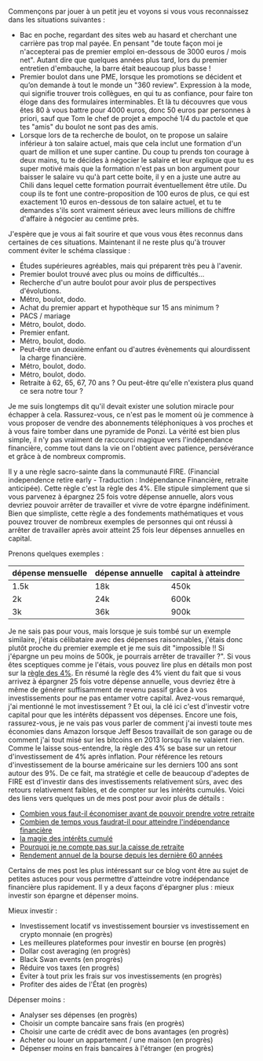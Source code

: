 Commençons par jouer à un petit jeu et voyons si vous vous reconnaissez dans les situations suivantes :

- Bac en poche, regardant des sites web au hasard et cherchant une carrière pas trop mal payée. En pensant "de toute façon moi je n'accepterai pas de premier emploi en-dessous de 3000 euros / mois net". Autant dire que quelques années plus tard, lors du premier entretien d'embauche, la barre était beaucoup plus basse !
- Premier boulot dans une PME, lorsque les promotions se décident et qu’on demande à tout le monde un "360 review". Expression à la mode, qui signifie trouver trois collègues, en qui tu as confiance, pour faire ton éloge dans des formulaires interminables. Et là tu découvres que vous êtes 80 à vous battre pour 4000 euros, donc 50 euros par personnes à priori, sauf que Tom le chef de projet a empoché 1/4 du pactole et que tes "amis" du boulot ne sont pas des amis.
- Lorsque lors de ta recherche de boulot, on te propose un salaire inférieur à ton salaire actuel, mais que cela inclut une formation d'un quart de million et une super cantine. Du coup tu prends ton courage à deux mains, tu te décides à négocier le salaire et leur explique que tu es super motivé mais que la formation n'est pas un bon argument pour baisser le salaire vu qu'à part cette boite, il y en a juste une autre au Chili dans lequel cette formation pourrait éventuellement être utile. Du coup ils te font une contre-proposition de 100 euros de plus, ce qui est exactement 10 euros en-dessous de ton salaire actuel, et tu te demandes s'ils sont vraiment sérieux avec leurs millions de chiffre d'affaire à négocier au centime près.

J'espère que je vous ai fait sourire et que vous vous êtes reconnus dans certaines de ces situations. Maintenant il ne reste plus qu'à trouver comment éviter le schéma classique :

- Études supérieures agréables, mais qui préparent très peu à l'avenir.
- Premier boulot trouvé avec plus ou moins de difficultés…
- Recherche d'un autre boulot pour avoir plus de perspectives d'évolutions.
- Métro, boulot, dodo.
- Achat du premier appart et hypothèque sur 15 ans minimum ?
- PACS / mariage
- Métro, boulot, dodo.
- Premier enfant.
- Métro, boulot, dodo.
- Peut-être un deuxième enfant ou d'autres évènements qui alourdissent la charge financière.
- Métro, boulot, dodo.
- Métro, boulot, dodo.
- Retraite à 62, 65, 67, 70 ans ? Ou peut-être qu'elle n'existera plus quand ce sera notre tour ?

Je me suis longtemps dit qu'il devait exister une solution miracle pour échapper à cela. Rassurez-vous, ce n'est pas le moment où je commence à vous proposer de vendre des abonnements téléphoniques à vos proches et à vous faire tomber dans une pyramide de Ponzi. La vérité est bien plus simple, il n'y pas vraiment de raccourci magique vers l'indépendance financière, comme tout dans la vie on l'obtient avec patience, persévérance et grâce à de nombreux compromis.

Il y a une règle sacro-sainte dans la communauté FIRE. (Financial independence retire early - Traduction : Indépendance Financière, retraite anticipée). Cette règle c'est la règle des 4%. Elle stipule simplement que si vous parvenez à épargnez 25 fois votre dépense annuelle, alors vous devriez pouvoir arrêter de travailler et vivre de votre épargne indéfiniment. Bien que simpliste, cette règle a des fondements mathématiques et vous pouvez trouver de nombreux exemples de personnes qui ont réussi à arrêter de travailler après avoir atteint 25 fois leur dépenses annuelles en capital.

Prenons quelques exemples :

|dépense mensuelle|dépense annuelle|capital à atteindre|
|:-|:-|:-|
|1.5k|18k|450k|
|2k|24k|600k|
|3k|36k|900k|

Je ne sais pas pour vous, mais lorsque je suis tombé sur un exemple similaire, j'étais célibataire avec des dépenses raisonnables, j'étais donc plutôt proche du premier exemple et je me suis dit "impossible !! Si j'épargne un peu moins de 500k, je pourrais arrêter de travailler ?". Si vous êtes sceptiques comme je l'étais, vous pouvez lire plus en détails mon post sur la [règle des 4%](/economies-avant-independance-financiere). En résumé la règle des 4% vient du fait que si vous arrivez à épargner 25 fois votre dépense annuelle, vous devriez être à même de générer suffisamment de revenu passif grâce à vos investissements pour ne pas entamer votre capital.
Avez-vous remarqué, j'ai mentionné le mot investissement ? Et oui, la clé ici c'est d'investir votre capital pour que les intérêts dépassent vos dépenses. Encore une fois, rassurez-vous, je ne vais pas vous parler de comment j'ai investi toute mes économies dans Amazon lorsque Jeff Besos travaillait de son garage ou de comment j'ai tout misé sur les bitcoins en 2013 lorsqu’ils ne valaient rien.
Comme le laisse sous-entendre, la règle des 4% se base sur un retour d'investissement de 4% après inflation. Pour référence les retours d'investissement de la bourse américaine sur les derniers 100 ans sont autour des 9%. De ce fait, ma stratégie et celle de beaucoup d'adeptes de FIRE est d'investir dans des investissements relativement sûrs, avec des retours relativement faibles, et de compter sur les intérêts cumulés. Voici des liens vers quelques un de mes post pour avoir plus de détails :

- [Combien vous faut-il économiser avant de pouvoir prendre votre retraite](/economies-avant-independance-financiere)
- [Combien de temps vous faudrat-il pour atteindre l'indépendance financière](/temps-avant-independance-financiere)
- [la magie des intérêts cumulé](/magie-des-interets-cumule)
- [Pourquoi je ne compte pas sur la caisse de retraite](/pourquoi-ne-pas-compter-sur-la-caisse-de-retraite)
- [Rendement annuel de la bourse depuis les dernière 60 années](/rendement-historique-bourse)

Certains de mes post les plus intéressant sur ce blog vont être au sujet de petites astuces pour vous permettre d'atteindre votre indépendance financière plus rapidement. Il y a deux façons d'épargner plus : mieux investir son épargne et dépenser moins.

Mieux investir :
- Investissement locatif vs investissement boursier vs investissement en crypto monnaie (en progrès)
- Les meilleures plateformes pour investir en bourse (en progrès)
- Dollar cost averaging (en progrès)
- Black Swan events (en progrès)
- Réduire vos taxes (en progrès)
- Éviter à tout prix les frais sur vos investissements (en progrès)
- Profiter des aides de l'État (en progrès)

Dépenser moins :
- Analyser ses dépenses (en progrès)
- Choisir un compte bancaire sans frais (en progrès)
- Choisir une carte de crédit avec de bons avantages (en progrès)
- Acheter ou louer un appartement / une maison (en progrès)
- Dépenser moins en frais bancaires à l'étranger (en progrès)


